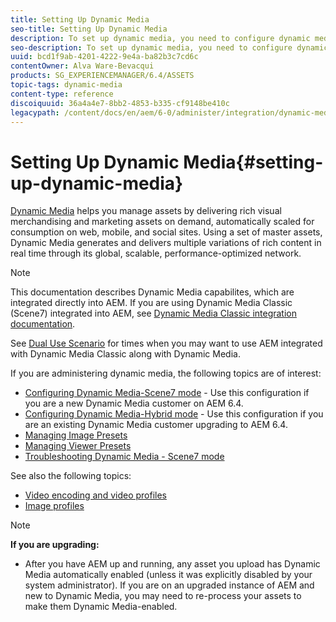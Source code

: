 ```yaml
---
title: Setting Up Dynamic Media
seo-title: Setting Up Dynamic Media
description: To set up dynamic media, you need to configure dynamic media and manage image and viewer presets
seo-description: To set up dynamic media, you need to configure dynamic media and manage image and viewer presets
uuid: bcd1f9ab-4201-4222-9e4a-ba82b3c7cd6c
contentOwner: Alva Ware-Bevacqui
products: SG_EXPERIENCEMANAGER/6.4/ASSETS
topic-tags: dynamic-media
content-type: reference
discoiquuid: 36a4a4e7-8bb2-4853-b335-cf9148be410c
legacypath: /content/docs/en/aem/6-0/administer/integration/dynamic-media
---
```


# Setting Up Dynamic Media{#setting-up-dynamic-media}

[Dynamic Media](https://www.adobe.com/solutions/web-experience-management/dynamic-media.html) helps you manage assets by delivering rich visual merchandising and marketing assets on demand, automatically scaled for consumption on web, mobile, and social sites. Using a set of master assets, Dynamic Media generates and delivers multiple variations of rich content in real time through its global, scalable, performance-optimized network.

>[!NOTE]
>
>This documentation describes Dynamic Media capabilites, which are integrated directly into AEM. If you are using Dynamic Media Classic (Scene7) integrated into AEM, see [Dynamic Media Classic integration documentation](/help/sites-administering/scene7.md). 
>
>See [Dual Use Scenario](/help/sites-administering/scene7.md#dual-use-scenario) for times when you may want to use AEM integrated with Dynamic Media Classic along with Dynamic Media.

If you are administering dynamic media, the following topics are of interest:

* [Configuring Dynamic Media-Scene7 mode](config-dms7.md) - Use this configuration if you are a new Dynamic Media customer on AEM 6.4.
* [Configuring Dynamic Media-Hybrid mode](config-dynamic.md) - Use this configuration if you are an existing Dynamic Media customer upgrading to AEM 6.4.
* [Managing Image Presets](managing-image-presets.md)
* [Managing Viewer Presets](managing-viewer-presets.md)
* [Troubleshooting Dynamic Media - Scene7 mode](troubleshoot-dms7.md)

See also the following topics:

* [Video encoding and video profiles](video-profiles.md)
* [Image profiles](image-profiles.md)

>[!NOTE]
>
>**If you are upgrading:**
>
>* After you have AEM up and running, any asset you upload has Dynamic Media automatically enabled (unless it was explicitly disabled by your system administrator). If you are on an upgraded instance of AEM and new to Dynamic Media, you may need to re-process your assets to make them Dynamic Media-enabled.
>

